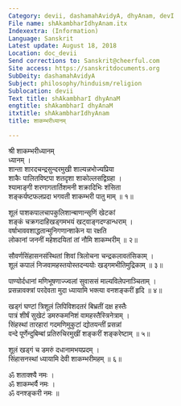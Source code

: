 ```yaml
---
Category: devii, dashamahAvidyA, dhyAnam, devI
File name: shAkambharIdhyAnam.itx
Indexextra: (Information)
Language: Sanskrit
Latest update: August 18, 2018
Location: doc_devii
Send corrections to: Sanskrit@cheerful.com
Site access: https://sanskritdocuments.org
SubDeity: dashamahAvidyA
Subject: philosophy/hinduism/religion
Sublocation: devii
Text title: shAkambharI dhyAnaM
engtitle: shAkambharI dhyAnaM
itxtitle: shAkambharIdhyAnam
title: शाकम्भरीध्यानम्

---
```

  
 श्री शाकम्भरीध्यानम्   
ध्यानम् ।  
शान्ता शारदचन्द्रसुन्दरमुखी शाल्यन्नभोज्यप्रिया  
     शाकैः पालितविष्टपा शतदृशा शाकोल्लसद्विग्रहा ।  
श्यामाङ्गी शरणागतार्तिशमनी शक्रादिभिः शंसिता  
     शङ्कर्यष्टफलप्रदा भगवती शाकम्भरी पातु माम् ॥ १॥  
  
शूलं पाशकपालचापकुलिशान्बाणान्सृणिं खेटकां  
     शङ्कं चक्रगदाहिखड्गमभयं खट्वाङ्गदण्डान्धराम् ।  
वर्षाभाववशाद्धतान्मुनिगणान्शाकेन या रक्षति  
     लोकानां जननीं महेशदयितां तां नौमि शाकम्भरीम् ॥ २॥  
  
सौवर्णसिंहासनसंस्थितां शिवां त्रिलोचना चन्द्रकलावतंसिकाम् ।  
शूलं कपालं निजवामहस्तयोस्तदन्ययोः खड्गमभीतिमुद्रिकाम् ॥ ३॥  
  
पाण्योर्दधानां मणिभूषणाज्ज्वलां सुवाससं माल्यविलेपनाञ्चिताम् ।  
प्रसन्नावक्त्रां परदेवता मुदा ध्यायामि भक्त्या वनशङ्करीं हृदि ॥ ४॥  
  
खड्गं घण्टां त्रिशूलं लिपिविशदतरं बिभ्रतीं दक्ष हस्तैः  
पात्रं शीर्षं सुखेटं डमरुकमनिशं वामहस्तैस्त्रिनेत्राम् ।  
सिंहस्थां तारहारां गदमणिमुकुटां द्योतयन्तीं प्रसन्नां  
वन्दे पूर्णेन्दुबिम्बां प्रतिरुचिरमुखीं शङ्करीं शङ्करेष्टाम् ॥ ५॥  
  
शूलं खड्गं च डमरुं दधानामभयप्रदम् ।  
सिंहासनस्थां ध्यायामि देवी शाकम्भरीमहम् ॥ ६॥  
  
ॐ शताक्श्यै नमः ।  
ॐ शाकम्भर्यै नमः ।  
ॐ वनश्ङ्करी नमः ॥  
  
  
  
